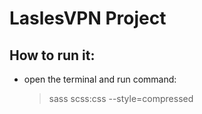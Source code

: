 # LaslesVPN Project

## How to run it:
- open the terminal and run command:
  >sass scss:css --style=compressed